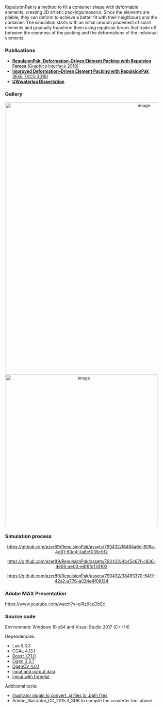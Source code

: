 RepulsionPak is a method to fill a container shape with deformable elements, creating 2D artistic packings/mosaics. Since the elements are pliable, they can deform to achieve a better fit with their neighbours and the container. The simulation starts with an initial random placement of small elements and gradually transform them using repulsion forces that trade off between the evenness of the packing and the deformations of the individual elements.

### Publications

* [**RepulsionPak: Deformation-Driven Element Packing with Repulsion Forces** (Graphics Interface 2018)](https://graphicsinterface.org/proceedings/gi2018/gi2018-3/)
* [**Improved Deformation-Driven Element Packing with RepulsionPak** (IEEE TVCG 2019)](https://doi.org/10.1109/TVCG.2019.2950235)
* [**UWwaterloo Dissertation**](https://uwspace.uwaterloo.ca/handle/10012/16536)

### Gallery
<div align="center">
<img width="900" alt="image" src="https://github.com/azer89/RepulsionPak/assets/790432/80caaf92-4c1b-410b-9fd5-1dcbef9c1f88">
<img width="500" alt="image" src="https://github.com/azer89/RepulsionPak/assets/790432/b6d3cdfa-4566-4afe-8464-5bcce61aa119">
</div>

### Simulation process
<div align="center">
  
https://github.com/azer89/RepulsionPak/assets/790432/16484a6d-606a-4d91-83c4-2a8cf039c9f2

https://github.com/azer89/RepulsionPak/assets/790432/4b45d67f-c836-4e06-ae03-e6f6fd133103

https://github.com/azer89/RepulsionPak/assets/790432/38493370-54f7-42a2-a776-a034e4f08124

</div>

### Adobe MAX Presentation

https://www.youtube.com/watch?v=oIRz9cuDbSc

### Source code

Environment: Windows 10 x64 and Visual Studio 2017 (C++14)

Dependencies:
* Lua 5.3.3 
* [CGAL 4.13.1](https://github.com/CGAL/cgal/releases/tag/releases%2FCGAL-4.13.1/)
* [Boost 1.71.0](https://www.boost.org/users/history/version_1_71_0.html)
* [Eigen 3.3.7](http://eigen.tuxfamily.org/index.php?title=News:Eigen_3.3.7_released!)
* [OpenCV 4.0.1](https://opencv.org/releases/) 
* [Input and output data](https://github.com/azer89/repulsionpak_data)
* [imgui with freeglut](https://github.com/azer89/imgui_freeglut)



Additional tools:
* [Illustrator plugin to convert .ai files to .path files](https://github.com/azer89/IllustratorPathConverter)
* Adobe_Illustrator_CC_2015.3_SDK to compile the converter tool above

